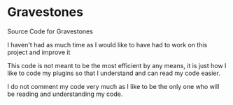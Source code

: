 # Gravestones
Source Code for Gravestones

I haven't had as much time as I would like to have had to work on this project and improve it

This code is not meant to be the most efficient by any means, it is just how I like to code my plugins so
that I understand and can read my code easier.

I do not comment my code very much as I like to be the only one who will be reading and understanding my code.
